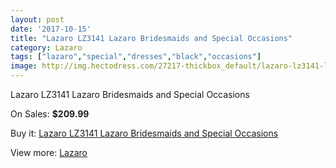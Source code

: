 ```yaml
---
layout: post
date: '2017-10-15'
title: "Lazaro LZ3141 Lazaro Bridesmaids and Special Occasions"
category: Lazaro
tags: ["lazaro","special","dresses","black","occasions"]
image: http://img.hectodress.com/27217-thickbox_default/lazaro-lz3141-lazaro-bridesmaids-and-special-occasions.jpg
---
```

Lazaro LZ3141 Lazaro Bridesmaids and Special Occasions

On Sales: **$209.99**
<a href="https://www.hectodress.com/lazaro/12673-lazaro-lz3141-lazaro-bridesmaids-and-special-occasions.html"><amp-img layout="responsive" width="600" height="600" src="//img.hectodress.com/27217-thickbox_default/lazaro-lz3141-lazaro-bridesmaids-and-special-occasions.jpg" alt="Lazaro LZ3141 Lazaro Bridesmaids and Special Occasions 0" /></a>
<a href="https://www.hectodress.com/lazaro/12673-lazaro-lz3141-lazaro-bridesmaids-and-special-occasions.html"><amp-img layout="responsive" width="600" height="600" src="//img.hectodress.com/27220-thickbox_default/lazaro-lz3141-lazaro-bridesmaids-and-special-occasions.jpg" alt="Lazaro LZ3141 Lazaro Bridesmaids and Special Occasions 1" /></a>
<a href="https://www.hectodress.com/lazaro/12673-lazaro-lz3141-lazaro-bridesmaids-and-special-occasions.html"><amp-img layout="responsive" width="600" height="600" src="//img.hectodress.com/27219-thickbox_default/lazaro-lz3141-lazaro-bridesmaids-and-special-occasions.jpg" alt="Lazaro LZ3141 Lazaro Bridesmaids and Special Occasions 2" /></a>
<a href="https://www.hectodress.com/lazaro/12673-lazaro-lz3141-lazaro-bridesmaids-and-special-occasions.html"><amp-img layout="responsive" width="600" height="600" src="//img.hectodress.com/27218-thickbox_default/lazaro-lz3141-lazaro-bridesmaids-and-special-occasions.jpg" alt="Lazaro LZ3141 Lazaro Bridesmaids and Special Occasions 3" /></a>

Buy it: [Lazaro LZ3141 Lazaro Bridesmaids and Special Occasions](https://www.hectodress.com/lazaro/12673-lazaro-lz3141-lazaro-bridesmaids-and-special-occasions.html "Lazaro LZ3141 Lazaro Bridesmaids and Special Occasions")

View more: [Lazaro](https://www.hectodress.com/194-lazaro "Lazaro")